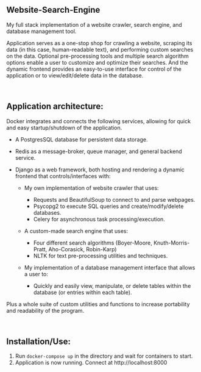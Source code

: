 ## Website-Search-Engine
My full stack implementation of a website crawler, search engine, and database management tool.

Application serves as a one-stop shop for crawling a website, scraping its data (in this case, human-readable text), and performing custom searches on the data. 
Optional pre-processing tools and multiple search algorithm options enable a user to customize and optimize their searches. 
And the dynamic frontend provides an easy-to-use interface for control of the application or to view/edit/delete data in the database.

<br>

## Application architecture:
Docker integrates and connects the following services, allowing for quick and easy startup/shutdown of the application.

- A PostgresSQL database for persistent data storage.
- Redis as a message-broker, queue manager, and general backend service.
- Django as a web framework, both hosting and rendering a dynamic frontend that controls/interfaces with:

  * My own implementation of website crawler that uses:
  
    - Requests and BeautifulSoup to connect to and parse webpages.
    - Psycopg2 to execute SQL queries and create/modify/delete databases.
    - Celery for asynchronous task processing/execution.
    
  * A custom-made search engine that uses:
  
    - Four different search algorithms (Boyer-Moore, Knuth-Morris-Pratt, Aho-Corasick, Robin-Karp)
    - NLTK for text pre-processing utilities and techniques.
    
  * My implementation of a database management interface that allows a user to:
    
    - Quickly and easily view, manipulate, or delete tables within the database (or entries within each table).
    
Plus a whole suite of custom utilities and functions to increase portability and readability of the program.

<br>

## Installation/Use:
1. Run ```docker-compose up``` in the directory and wait for containers to start.
2. Application is now running. Connect at http://localhost:8000
